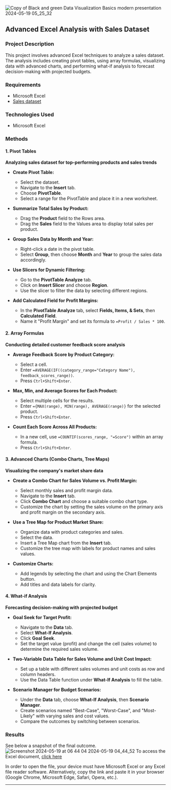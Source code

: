 ![Copy of Black and green Data Visualization Basics modern presentation 2024-05-19 05_25_32](https://github.com/JonasGiven/-Advanced-Excel-Analysis-with-Sales-Dataset/assets/169194581/b1f3a616-4b16-4896-9482-5d874c329684)

## Advanced Excel Analysis with Sales Dataset

### Project Description
This project involves advanced Excel techniques to analyze a sales dataset. The analysis includes creating pivot tables, using array formulas, visualizing data with advanced charts, and performing what-if analysis to forecast decision-making with projected budgets.

### Requirements
- Microsoft Excel
- [Sales dataset](https://witscloud-my.sharepoint.com/:x:/g/personal/2168978_students_wits_ac_za/EUdSzYo6vnVKjp7EA9TMQY0BNWGA4tWtOor8H1VDsvpxKg?e=UTduge)

### Technologies Used
- Microsoft Excel

### Methods

#### 1. Pivot Tables
**Analyzing sales dataset for top-performing products and sales trends**

- **Create Pivot Table:**
  - Select the dataset.
  - Navigate to the **Insert** tab.
  - Choose **PivotTable**.
  - Select a range for the PivotTable and place it in a new worksheet.

- **Summarize Total Sales by Product:**
  - Drag the **Product** field to the Rows area.
  - Drag the **Sales** field to the Values area to display total sales per product.

- **Group Sales Data by Month and Year:**
  - Right-click a date in the pivot table.
  - Select **Group**, then choose **Month** and **Year** to group the sales data accordingly.

- **Use Slicers for Dynamic Filtering:**
  - Go to the **PivotTable Analyze** tab.
  - Click on **Insert Slicer** and choose **Region**.
  - Use the slicer to filter the data by selecting different regions.

- **Add Calculated Field for Profit Margins:**
  - In the **PivotTable Analyze** tab, select **Fields, Items, & Sets**, then **Calculated Field**.
  - Name it "Profit Margin" and set its formula to `=Profit / Sales * 100`.

#### 2. Array Formulas
**Conducting detailed customer feedback score analysis**

- **Average Feedback Score by Product Category:**
  - Select a cell.
  - Enter `=AVERAGE(IF((category_range="Category Name"), feedback_scores_range))`.
  - Press `Ctrl+Shift+Enter`.

- **Max, Min, and Average Scores for Each Product:**
  - Select multiple cells for the results.
  - Enter `={MAX(range), MIN(range), AVERAGE(range)}` for the selected product.
  - Press `Ctrl+Shift+Enter`.

- **Count Each Score Across All Products:**
  - In a new cell, use `=COUNTIF(scores_range, "=Score")` within an array formula.
  - Press `Ctrl+Shift+Enter`.

#### 3. Advanced Charts (Combo Charts, Tree Maps)
**Visualizing the company's market share data**

- **Create a Combo Chart for Sales Volume vs. Profit Margin:**
  - Select monthly sales and profit margin data.
  - Navigate to the **Insert** tab.
  - Click **Combo Chart** and choose a suitable combo chart type.
  - Customize the chart by setting the sales volume on the primary axis and profit margin on the secondary axis.

- **Use a Tree Map for Product Market Share:**
  - Organize data with product categories and sales.
  - Select the data.
  - Insert a Tree Map chart from the **Insert** tab.
  - Customize the tree map with labels for product names and sales values.

- **Customize Charts:**
  - Add legends by selecting the chart and using the Chart Elements button.
  - Add titles and data labels for clarity.

#### 4. What-if Analysis
**Forecasting decision-making with projected budget**

- **Goal Seek for Target Profit:**
  - Navigate to the **Data** tab.
  - Select **What-If Analysis**.
  - Click **Goal Seek**.
  - Set the target value (profit) and change the cell (sales volume) to determine the required sales volume.

- **Two-Variable Data Table for Sales Volume and Unit Cost Impact:**
  - Set up a table with different sales volumes and unit costs as row and column headers.
  - Use the Data Table function under **What-If Analysis** to fill the table.

- **Scenario Manager for Budget Scenarios:**
  - Under the **Data** tab, choose **What-If Analysis**, then **Scenario Manager**.
  - Create scenarios named "Best-Case", "Worst-Case", and "Most-Likely" with varying sales and cost values.
  - Compare the outcomes by switching between scenarios.

### Results

See below a snapshot of the final outcome.
![Screenshot 2024-05-19 at 06 44 04 2024-05-19 04_44_52](https://github.com/JonasGiven/-Advanced-Excel-Analysis-with-Sales-Dataset/assets/169194581/a3358ec9-53d6-45bd-93af-27f0352dd2d0)
To access the Excel document, [click here](
https://witscloud-my.sharepoint.com/:x:/g/personal/2168978_students_wits_ac_za/EWrsXQKuuSZIkJOVXOGKg5cBIIsEwLcrG3OiQgbrOUstJA?e=0vhSq0)

In order to open the file, your device must have Microsoft Excel or any Excel file reader software. Alternatively, copy the link and paste it in your browser (Google Chrome, Microsoft Edge, Safari, Opera, etc.).

---

